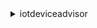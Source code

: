 <details><summary>iotdeviceadvisor</summary><blockquote>

- **<details><summary>create-suite-definition</summary><blockquote>**

  * --suite-definition-configuration
  * --tags
  * --cli-input-json
  * --cli-input-yaml
  * --generate-cli-skeleton


- **<details><summary>delete-suite-definition</summary><blockquote>**

  * --suite-definition-id
  * --cli-input-json
  * --cli-input-yaml
  * --generate-cli-skeleton


- **<details><summary>get-suite-definition</summary><blockquote>**

  * --suite-definition-id
  * --suite-definition-version
  * --cli-input-json
  * --cli-input-yaml
  * --generate-cli-skeleton


- **<details><summary>get-suite-run</summary><blockquote>**

  * --suite-definition-id
  * --suite-run-id
  * --cli-input-json
  * --cli-input-yaml
  * --generate-cli-skeleton


- **<details><summary>get-suite-run-report</summary><blockquote>**

  * --suite-definition-id
  * --suite-run-id
  * --cli-input-json
  * --cli-input-yaml
  * --generate-cli-skeleton


- **<details><summary>help</summary><blockquote>**

  * 


- **<details><summary>list-suite-definitions</summary><blockquote>**

  * --max-results
  * --next-token
  * --cli-input-json
  * --cli-input-yaml
  * --generate-cli-skeleton


- **<details><summary>list-suite-runs</summary><blockquote>**

  * --suite-definition-id
  * --suite-definition-version
  * --max-results
  * --next-token
  * --cli-input-json
  * --cli-input-yaml
  * --generate-cli-skeleton


- **<details><summary>list-tags-for-resource</summary><blockquote>**

  * --resource-arn
  * --cli-input-json
  * --cli-input-yaml
  * --generate-cli-skeleton


- **<details><summary>start-suite-run</summary><blockquote>**

  * --suite-definition-id
  * --suite-definition-version
  * --suite-run-configuration
  * --tags
  * --cli-input-json
  * --cli-input-yaml
  * --generate-cli-skeleton


- **<details><summary>stop-suite-run</summary><blockquote>**

  * --suite-definition-id
  * --suite-run-id
  * --cli-input-json
  * --cli-input-yaml
  * --generate-cli-skeleton


- **<details><summary>tag-resource</summary><blockquote>**

  * --resource-arn
  * --tags
  * --cli-input-json
  * --cli-input-yaml
  * --generate-cli-skeleton


- **<details><summary>untag-resource</summary><blockquote>**

  * --resource-arn
  * --tag-keys
  * --cli-input-json
  * --cli-input-yaml
  * --generate-cli-skeleton


- **<details><summary>update-suite-definition</summary><blockquote>**

  * --suite-definition-id
  * --suite-definition-configuration
  * --cli-input-json
  * --cli-input-yaml
  * --generate-cli-skeleton


</blockquote></details>
</blockquote></details>
</blockquote></details>
</blockquote></details>
</blockquote></details>
</blockquote></details>
</blockquote></details>
</blockquote></details>
</blockquote></details>
</blockquote></details>
</blockquote></details>
</blockquote></details>
</blockquote></details>
</blockquote></details>
</blockquote></details>
